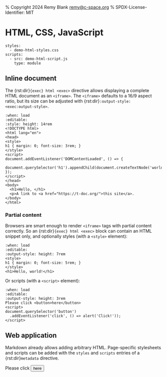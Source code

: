 % Copyright 2024 Remy Blank <remy@c-space.org>
% SPDX-License-Identifier: MIT

# HTML, CSS, JavaScript

```{metadata}
styles:
  - demo-html-styles.css
scripts:
  - src: demo-html-script.js
    type: module
```

## Inline document

The {rst:dir}`{exec} html <exec>` directive allows displaying a complete HTML
document as an `<iframe>`. The `<iframe>` defaults to a 16/9 aspect ratio, but
its size can be adjusted with {rst:dir}`:output-style: <exec:output-style>`.

```{exec} html
:when: load
:editable:
:style: height: 14rem
<!DOCTYPE html>
<html lang="en">
<head>
<style>
h1 { margin: 0; font-size: 3rem; }
</style>
<script>
document.addEventListener('DOMContentLoaded', () => {
  document.querySelector('h1').appendChild(document.createTextNode('world!'));
});
</script>
</head>
<body>
  <h1>Hello, </h1>
  <p>A link to <a href="https://t-doc.org/">this site</a>.
</body>
</html>
```

### Partial content

Browsers are smart enough to render `<iframe>` tags with partial content
correctly. So an {rst:dir}`{exec} html <exec>` block can contain an HTML
snippet only, and optionally styles (with a `<style>` element):

```{exec} html
:when: load
:editable:
:output-style: height: 7rem
<style>
h1 { margin: 0; font-size: 5rem; }
</style>
<h1>Hello, world!</h1>
```

Or scripts (with a `<script>` element):

```{exec} html
:when: load
:editable:
:output-style: height: 3rem
Please click <button>here</button>
<script>
document.querySelector('button')
  .addEventListener('click', () => alert('Click!'));
</script>
```

## Web application

Markdown already allows adding arbitrary HTML. Page-specific stylesheets and
scripts can be added with the `styles` and `scripts` entries of a
{rst:dir}`metadata` directive.

<div class="tdoc-web-app">
  Please click <button>here</button>
</div>
